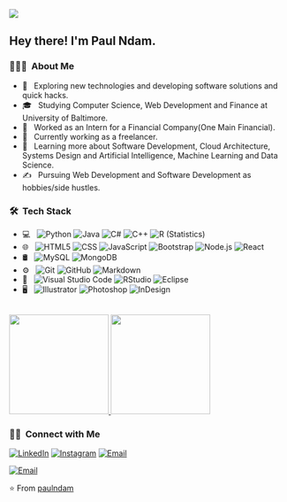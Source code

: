 <img src="https://images.unsplash.com/photo-1535681171191-f4875acf903f?ixlib=rb-1.2.1&ixid=eyJhcHBfaWQiOjEyMDd9&auto=format&fit=crop&w=773&q=80">

<h2> Hey there! I'm Paul Ndam.</h2>

<h3> 👨🏻‍💻 &nbsp;About Me </h3>

- 🤔 &nbsp; Exploring new technologies and developing software solutions and quick hacks.
- 🎓 &nbsp; Studying Computer Science, Web Development and Finance at University of Baltimore.
- 💼 &nbsp; Worked as an Intern for a Financial Company(One Main Financial).
- 💼 &nbsp; Currently working as a freelancer.
- 🌱 &nbsp; Learning more about Software Development, Cloud Architecture, Systems Design and Artificial Intelligence, Machine Learning and Data Science.
- ✍️ &nbsp; Pursuing Web Development and Software Development as hobbies/side hustles.

<h3> 🛠 &nbsp;Tech Stack</h3>

- 💻 &nbsp;
  ![Python](https://img.shields.io/badge/-Python-333333?style=flat&logo=python)
  ![Java](https://img.shields.io/badge/-Java-333333?style=flat&logo=Java&logoColor=007396)
  ![C#](https://img.shields.io/badge/C%23-C--sharp-blue?style=flat-square&logo=appveyor)
  ![C++](https://img.shields.io/badge/-C++-333333?style=flat&logo=C%2B%2B&logoColor=00599C)
  ![R (Statistics)](https://img.shields.io/badge/-R-333333?style=flat&logo=R&logoColor=276DC3)
- 🌐 &nbsp;
  ![HTML5](https://img.shields.io/badge/-HTML5-333333?style=flat&logo=HTML5)
  ![CSS](https://img.shields.io/badge/-CSS-333333?style=flat&logo=CSS3&logoColor=1572B6)
  ![JavaScript](https://img.shields.io/badge/-JavaScript-333333?style=flat&logo=javascript)
  ![Bootstrap](https://img.shields.io/badge/-Bootstrap-333333?style=flat&logo=bootstrap&logoColor=563D7C)
  ![Node.js](https://img.shields.io/badge/-Node.js-333333?style=flat&logo=node.js)
  ![React](https://img.shields.io/badge/-React-333333?style=flat&logo=react)
- 🛢 &nbsp;
  ![MySQL](https://img.shields.io/badge/-MySQL-333333?style=flat&logo=mysql)
  ![MongoDB](https://img.shields.io/badge/-MongoDB-333333?style=flat&logo=mongodb)
- ⚙️ &nbsp;
  ![Git](https://img.shields.io/badge/-Git-333333?style=flat&logo=git)
  ![GitHub](https://img.shields.io/badge/-GitHub-333333?style=flat&logo=github)
  ![Markdown](https://img.shields.io/badge/-Markdown-333333?style=flat&logo=markdown)
- 🔧 &nbsp;
  ![Visual Studio Code](https://img.shields.io/badge/-Visual%20Studio%20Code-333333?style=flat&logo=visual-studio-code&logoColor=007ACC)
  ![RStudio](https://img.shields.io/badge/-RStudio-333333?style=flat&logo=rstudio)
  ![Eclipse](https://img.shields.io/badge/-Eclipse-333333?style=flat&logo=eclipse-ide&logoColor=2C2255)
- 🖥 &nbsp;
  ![Illustrator](https://img.shields.io/badge/-Illustrator-333333?style=flat&logo=adobe-illustrator)
  ![Photoshop](https://img.shields.io/badge/-Photoshop-333333?style=flat&logo=adobe-photoshop)
  ![InDesign](https://img.shields.io/badge/-InDesign-333333?style=flat&logo=adobe-indesign)

<br/>

<a href="https://github.com/paulndam">
  <img height="180em" src="https://github-readme-stats.vercel.app/api?username=paulndam&theme=buefy&show_icons=true" />
  <img height="180em" src="https://github-readme-stats.vercel.app/api/top-langs/?username=paulndam&theme=buefy&layout=compact" />
</a>

<br/>

<h3> 🤝🏻 &nbsp;Connect with Me </h3>

<p align="center">

<a href="www.linkedin.com/in/paul-ndam-a3a38114a"><img alt="LinkedIn" src="https://img.shields.io/badge/LinkedIn-paulndam%20Paul%20Ndam-blue?style=flat-square&logo=linkedin"></a>
<a href="https://www.instagram.com/paulblue536/"><img alt="Instagram" src="https://img.shields.io/badge/Instagram-paulndam?style=flat-square&logo=instagram"></a>
<a href="njoyablue43@gmail.com"><img alt="Email" src="https://img.shields.io/badge/Email-njoyablue43@gmail.com-blue?style=flat-square&logo=gmail"></a>
</p>
<a href="paul.ndam@ubalt.edu"><img alt="Email" src="https://img.shields.io/badge/Email-paul.ndam@ubalt.edu-blue?style=flat-square&logo=gmail"></a>
</p>

⭐️ From [paulndam](https://github.com/paulndam)
